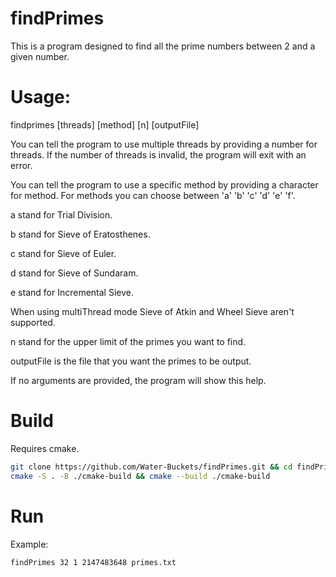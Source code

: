   # findPrimes
This is a program designed to find all the prime numbers between 2 and a given number.

# Usage: 
findprimes [threads] [method] [n] [outputFile]

You can tell the program to use multiple threads by providing a number for threads.
If the number of threads is invalid, the program will exit with an error.

You can tell the program to use a specific method by providing a character for method.
For methods you can choose between 'a' 'b' 'c' 'd' 'e' 'f'.

a stand for Trial Division.

b stand for Sieve of Eratosthenes.

c stand for Sieve of Euler.

d stand for Sieve of Sundaram.

e stand for Incremental Sieve.

When using multiThread mode Sieve of Atkin and Wheel Sieve aren't supported.

n stand for the upper limit of the primes you want to find.

outputFile is the file that you want the primes to be output.

If no arguments are provided, the program will show this help.

# Build
Requires cmake.
````bash
git clone https://github.com/Water-Buckets/findPrimes.git && cd findPrimes
cmake -S . -B ./cmake-build && cmake --build ./cmake-build
````

# Run
Example:
````bash
findPrimes 32 1 2147483648 primes.txt
````
